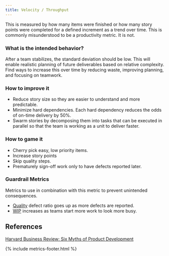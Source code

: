 ```yaml
---
title: Velocity / Throughput
---
```



This is measured by how many items were finished or how many story points were completed for a defined increment as a
trend over time. This is commonly misunderstood to be a productivity metric. It is not.

### What is the intended behavior?

After a team stabilizes, the standard deviation should be low. This will enable realistic planning of future
deliverables based on relative complexity. Find ways to increase this over time by reducing waste, improving planning,
and focusing on teamwork.

### How to improve it

- Reduce story size so they are easier to understand and more predictable.
- Minimize hard dependencies. Each hard dependency reduces the odds of on-time
  delivery by 50%.
- Swarm stories by decomposing them into tasks that can be executed in parallel so that the team is working as a unit to deliver faster.

### How to game it

- Cherry pick easy, low priority items.
- Increase story points
- Skip quality steps.
- Prematurely sign-off work only to have defects reported later.

### Guardrail Metrics

Metrics to use in combination with this metric to prevent unintended consequences.

- [Quality](./quality.html) defect ratio goes up as more defects are reported.
- [WIP](./work-in-progress.html) increases as teams start more work to look more
  busy.

## References

[Harvard Business Review: Six Myths of Product Development](https://hbr.org/2012/05/six-myths-of-product-development)

{% include metrics-footer.html %}
